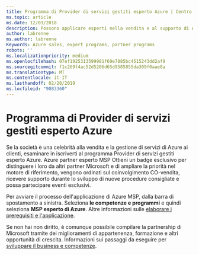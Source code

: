 ```yaml
---
title: Programma di Provider di servizi gestiti esperto Azure | Centro per i partner
ms.topic: article
ms.date: 12/03/2018
description: Possono applicare esperti nella vendita e al supporto di Azure per essere nel MSP esperto Azure
author: labrenne
ms.author: labrenne
Keywords: Azure sales, expert programs, partner programs
robots: ''
ms.localizationpriority: medium
ms.openlocfilehash: 07ef1925313599981f69e7885bc4515243dd2af9
ms.sourcegitcommit: f1c269f4ac52d5206d65d9585855da309f0aae8a
ms.translationtype: MT
ms.contentlocale: it-IT
ms.lasthandoff: 02/20/2019
ms.locfileid: "9083360"
---
```

# <a name="azure-expert-managed-services-provider-program"></a>Programma di Provider di servizi gestiti esperto Azure


Se la società è una celebrità alla vendita e la gestione di servizi di Azure ai clienti, esaminare in iscriverti al programma Provider di servizi gestiti esperto Azure. Azure partner esperto MSP Ottieni un badge esclusivo per distinguere i loro da altri partner Microsoft e di ampliare la priorità nel motore di riferimento, vengono ordinati sul coinvolgimento CO-vendita, ricevere supporto durante lo sviluppo di nuove procedure consigliate e possa partecipare eventi esclusivi.

Per avviare il processo dell'applicazione di Azure MSP, dalla barra di spostamento a sinistra. Seleziona **le competenze e programmi** e quindi seleziona **MSP esperto di Azure**. Altre informazioni sulle [elaborare i prerequisiti e l'applicazione](https://partner.microsoft.com/membership/azure-expert-msp). 

Se non hai non diritto, è comunque possibile compilare la partnership di Microsoft tramite dei miglioramenti di appartenenza, formazione e altri opportunità di crescita.
Informazioni sui passaggi da eseguire per [sviluppare il business e competenze](https://partner.microsoft.com/membership/azure-expert-msp).

